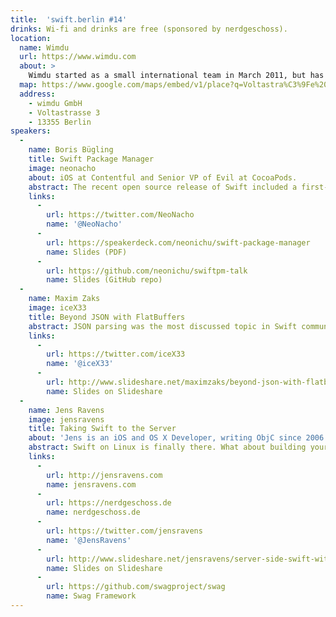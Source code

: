 ```yaml
---
title:  'swift.berlin #14'
drinks: Wi-fi and drinks are free (sponsored by nerdgeschoss).
location:
  name: Wimdu
  url: https://www.wimdu.com
  about: >
    Wimdu started as a small international team in March 2011, but has quickly grown into a tightly-knit group of 250 dedicated employees worldwide. Still growing rapidly, Wimdu is now a leading online platform offering private accommodation for all tastes and budgets. By connecting guests and hosts worldwide, Wimdu offers an enjoyable, authentic travel experience for those looking for a smart alternative to hotels.
  map: https://www.google.com/maps/embed/v1/place?q=Voltastra%C3%9Fe%203%2C%20Berlin%2C%20Germany
  address:
    - wimdu GmbH
    - Voltastrasse 3
    - 13355 Berlin
speakers:
  -
    name: Boris Bügling
    title: Swift Package Manager
    image: neonacho
    about: iOS at Contentful and Senior VP of Evil at CocoaPods.
    abstract: The recent open source release of Swift included a first-party dependency manager, the Swift Package Manager. Let's see what it does, what's involved in building our own packages, how it works and look at its relation to other dependency managers.
    links:
      -
        url: https://twitter.com/NeoNacho
        name: '@NeoNacho'
      -
        url: https://speakerdeck.com/neonichu/swift-package-manager
        name: Slides (PDF)
      -
        url: https://github.com/neonichu/swiftpm-talk
        name: Slides (GitHub repo)
  -
    name: Maxim Zaks
    image: iceX33
    title: Beyond JSON with FlatBuffers
    abstract: JSON parsing was the most discussed topic in Swift community. I want to show you that it is possible to avoid it all together.
    links:
      -
        url: https://twitter.com/iceX33
        name: '@iceX33'
      -
        url: http://www.slideshare.net/maximzaks/beyond-json-with-flatbuffers
        name: Slides on Slideshare
  -
    name: Jens Ravens
    image: jensravens
    title: Taking Swift to the Server
    about: 'Jens is an iOS and OS X Developer, writing ObjC since 2006. Currently working at <a href="http://nerdgeschoss.de" target="new">nerdgeschoss</a> helping clients to create awesome apps.'
    abstract: Swift on Linux is finally there. What about building your next big coding project in Swift instead of Rails or node.js?
    links:
      -
        url: http://jensravens.com
        name: jensravens.com
      -
        url: https://nerdgeschoss.de
        name: nerdgeschoss.de
      -
        url: https://twitter.com/jensravens
        name: '@JensRavens'
      -
        url: http://www.slideshare.net/jensravens/server-side-swift-with-swag
        name: Slides on Slideshare
      -
        url: https://github.com/swagproject/swag
        name: Swag Framework
---
```

